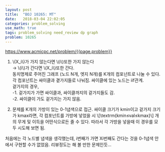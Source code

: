 ```yaml
---
layout: post
title:  "BOJ 10265: MT"
date:   2018-03-04 22:02:05 
categories: problem_solving
use_math: true
tags: problem_solving need_review dp graph
problem: 10265
---
```


<a target="_blank" href="https://www.acmicpc.net/problem/{{page.problem}}">https://www.acmicpc.net/problem/{{page.problem}}</a><br/>

1. \\(X_i\\)가 가지 않는다면 \\(i\\)또한 가지 않는다  
	→ \\(i\\)가 간다면 \\(X_i\\)또한 간다.  
동치명제로 주어진 그래프 (노드 N개, 엣지 N개)를 K개의 컴포넌트로 나눌 수 있다.  
각 컴포넌트는 싸이클과 곁가지들로 나눠짐. 싸이클에 있는 노드는 iif관계.  
겉가지의 경우,  
 -1. 겉가지가 가면 싸이클과, 싸이클까지의 겉가지들도 감.  
 -2. 싸이클이 가도 겉가지는 가지 않음.  

2. 문제를 K개의 가방이 있는 0-1냅색으로 접근.
싸이클 크기가 kmin이고 겉가지 크기가 kmax라면, 각 컴포넌트를 가방에 넣었을 시
\\[\textrm{kmin≤val≤kmax}\\]
개의 무게 및 이득을 어떤식으로든 줄 수 있다.
따라서 각 가방을 넣을때 이 경우를 모두 시도해 보면 됨.

처음에는 각 노드별 냅색을 생각했는데, i번째가 가면 Xi번째도 간다는 것을 0-1냅색 안에서 구현할 수가 없었음.
리뷰정도는 해 볼 만한 문제인듯...